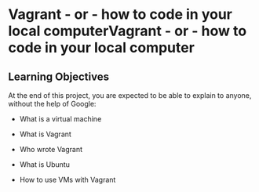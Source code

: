 # Vagrant - or - how to code in your local computerVagrant - or - how to code in your local computer

## Learning Objectives

At the end of this project, you are expected to be able to explain to anyone, without the help of Google:

* What is a virtual machine 

* What is Vagrant

* Who wrote Vagrant

* What is Ubuntu

* How to use VMs with Vagrant
